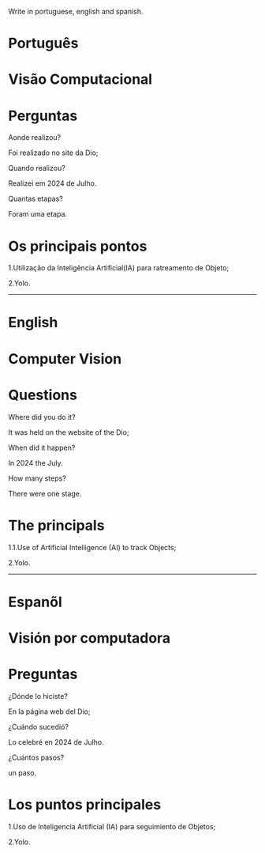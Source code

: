 Write in portuguese, english and spanish.

#  Português

# Visão Computacional

# Perguntas

Aonde realizou?

Foi realizado no site da Dio;

Quando realizou?

Realizei em 2024 de Julho.

Quantas etapas?

Foram uma etapa.

# Os principais pontos

1.Utilização da Inteligência Artificial(IA) para ratreamento de Objeto;

2.Yolo.
   
--------------------------------------------------------------------------------------------------------------------------------

# English

# Computer Vision

# Questions

Where did you do it?

It was held on the website of the Dio; 

When did it happen?

In 2024 the July.

How many steps?

There were one stage.

# The principals

1.1.Use of Artificial Intelligence (AI) to track Objects;

2.Yolo. 


--------------------------------------------------------------------------------------------------------------------------------

# Espanõl

# Visión por computadora

# Preguntas

¿Dónde lo hiciste?

En la página web del Dio;

¿Cuándo sucedió?

Lo celebré en 2024 de Julho.

¿Cuántos pasos?

un paso.

# Los puntos principales

1.Uso de Inteligencia Artificial (IA) para seguimiento de Objetos;

2.Yolo.
